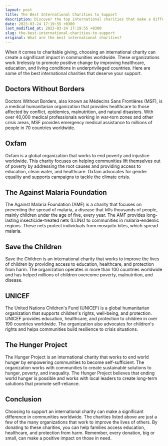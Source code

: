```yaml
---
layout: post
title: The Best International Charities to Support
description: Discover the top international charities that make a difference in communities worldwide.
date: 2023-03-24 17:19:55 +0300
last_modified_at: 2023-03-24 17:19:55 +0300
slug: the-best-international-charities-to-support
original: What are the best international charities?
---
```

When it comes to charitable giving, choosing an international charity can create a significant impact in communities worldwide. These organizations work tirelessly to promote positive change by improving healthcare, education, and living conditions in underprivileged countries. Here are some of the best international charities that deserve your support.

## Doctors Without Borders

Doctors Without Borders, also known as Médecins Sans Frontières (MSF), is a medical humanitarian organization that provides healthcare to those affected by conflict, epidemics, malnutrition, and natural disasters. With over 40,000 medical professionals working in war-torn zones and other crisis areas, MSF provides emergency medical assistance to millions of people in 70 countries worldwide.

## Oxfam

Oxfam is a global organization that works to end poverty and injustice worldwide. This charity focuses on helping communities lift themselves out of poverty by addressing the root causes and providing access to education, clean water, and healthcare. Oxfam advocates for gender equality and supports campaigns to tackle the climate crisis.

## The Against Malaria Foundation

The Against Malaria Foundation (AMF) is a charity that focuses on preventing the spread of malaria, a disease that kills thousands of people, mainly children under the age of five, every year. The AMF provides long-lasting insecticide-treated nets (LLINs) to communities in malaria-endemic regions. These nets protect individuals from mosquito bites, which spread malaria.

## Save the Children

Save the Children is an international charity that works to improve the lives of children by providing access to education, healthcare, and protection from harm. The organization operates in more than 100 countries worldwide and has helped millions of children overcome poverty, malnutrition, and disease.

## UNICEF

The United Nations Children's Fund (UNICEF) is a global humanitarian organization that supports children's rights, well-being, and protection. UNICEF provides education, healthcare, and protection to children in over 190 countries worldwide. The organization also advocates for children's rights and helps communities build resilience to crisis situations.

## The Hunger Project

The Hunger Project is an international charity that works to end world hunger by empowering communities to become self-sufficient. The organization works with communities to create sustainable solutions to hunger, poverty, and inequality. The Hunger Project believes that ending world hunger is possible and works with local leaders to create long-term solutions that promote self-reliance.

## Conclusion

Choosing to support an international charity can make a significant difference in communities worldwide. The charities listed above are just a few of the many organizations that work to improve the lives of others. By donating to these charities, you can help families access education, healthcare, and protection from harm. Remember, every donation, big or small, can make a positive impact on those in need.